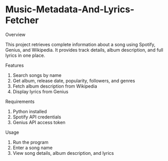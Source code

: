 # Music-Metadata-And-Lyrics-Fetcher
Overview

This project retrieves complete information about a song using Spotify, Genius, and Wikipedia. It provides track details, album description, and full lyrics in one place.

Features

1. Search songs by name
2. Get album, release date, popularity, followers, and genres
3. Fetch album description from Wikipedia
4. Display lyrics from Genius

Requirements

1. Python installed
2. Spotify API credentials
3. Genius API access token

Usage

1. Run the program
2. Enter a song name
3. View song details, album description, and lyrics

